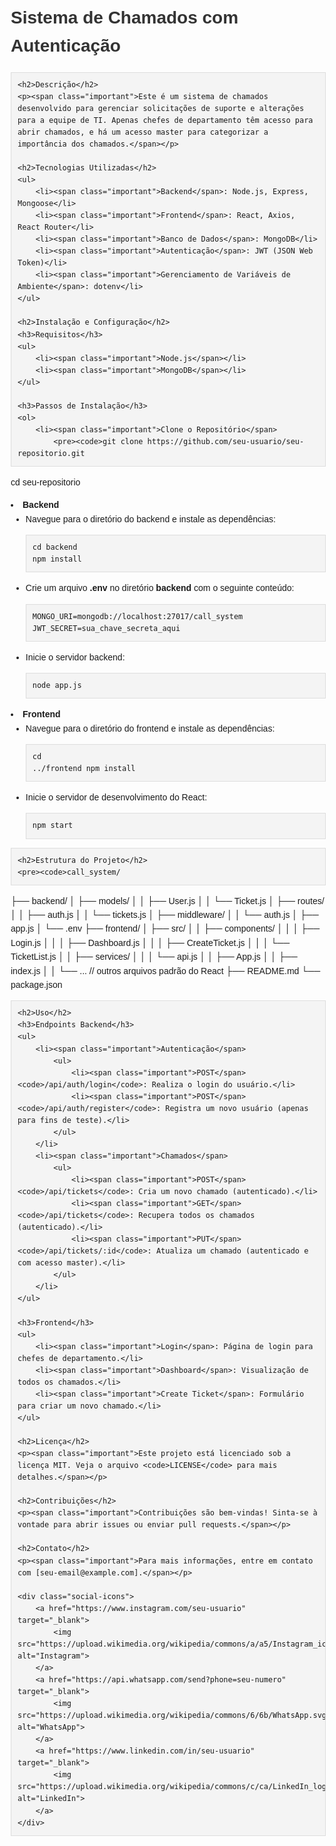 <!DOCTYPE html>
<html lang="en">
<head>
    <meta charset="UTF-8">
    <meta name="viewport" content="width=device-width, initial-scale=1.0">
    <title>Sistema de Chamados com Autenticação</title>
    <style>
        body {
            font-family: Arial, sans-serif;
            line-height: 1.6;
            margin: 20px;
        }
        h1, h2, h3 {
            color: #333;
        }
        pre {
            background: #f4f4f4;
            padding: 10px;
            border: 1px solid #ddd;
            overflow-x: auto;
        }
        .important {
            font-weight: bold;
        }
        .social-icons {
            margin-top: 20px;
        }
        .social-icons img {
            width: 30px;
            margin-right: 10px;
        }
    </style>
</head>
<body>
    <h1>Sistema de Chamados com Autenticação</h1>

    <h2>Descrição</h2>
    <p><span class="important">Este é um sistema de chamados desenvolvido para gerenciar solicitações de suporte e alterações para a equipe de TI. Apenas chefes de departamento têm acesso para abrir chamados, e há um acesso master para categorizar a importância dos chamados.</span></p>

    <h2>Tecnologias Utilizadas</h2>
    <ul>
        <li><span class="important">Backend</span>: Node.js, Express, Mongoose</li>
        <li><span class="important">Frontend</span>: React, Axios, React Router</li>
        <li><span class="important">Banco de Dados</span>: MongoDB</li>
        <li><span class="important">Autenticação</span>: JWT (JSON Web Token)</li>
        <li><span class="important">Gerenciamento de Variáveis de Ambiente</span>: dotenv</li>
    </ul>

    <h2>Instalação e Configuração</h2>
    <h3>Requisitos</h3>
    <ul>
        <li><span class="important">Node.js</span></li>
        <li><span class="important">MongoDB</span></li>
    </ul>

    <h3>Passos de Instalação</h3>
    <ol>
        <li><span class="important">Clone o Repositório</span>
            <pre><code>git clone https://github.com/seu-usuario/seu-repositorio.git
cd seu-repositorio</code></pre>
        </li>
        <li><span class="important">Backend</span>
            <ul>
                <li>Navegue para o diretório do backend e instale as dependências:
                    <pre><code>cd backend
npm install</code></pre>
                </li>
                <li>Crie um arquivo <span class="important">.env</span> no diretório <span class="important">backend</span> com o seguinte conteúdo:
                    <pre><code>MONGO_URI=mongodb://localhost:27017/call_system
JWT_SECRET=sua_chave_secreta_aqui</code></pre>
                </li>
                <li>Inicie o servidor backend:
                    <pre><code>node app.js</code></pre>
                </li>
            </ul>
        </li>
        <li><span class="important">Frontend</span>
            <ul>
                <li>Navegue para o diretório do frontend e instale as dependências:
                    <pre><code>cd ../frontend
npm install</code></pre>
                </li>
                <li>Inicie o servidor de desenvolvimento do React:
                    <pre><code>npm start</code></pre>
                </li>
            </ul>
        </li>
    </ol>

    <h2>Estrutura do Projeto</h2>
    <pre><code>call_system/
├── backend/
│   ├── models/
│   │   ├── User.js
│   │   └── Ticket.js
│   ├── routes/
│   │   ├── auth.js
│   │   └── tickets.js
│   ├── middleware/
│   │   └── auth.js
│   ├── app.js
│   └── .env
├── frontend/
│   ├── src/
│   │   ├── components/
│   │   │   ├── Login.js
│   │   │   ├── Dashboard.js
│   │   │   ├── CreateTicket.js
│   │   │   └── TicketList.js
│   │   ├── services/
│   │   │   └── api.js
│   │   ├── App.js
│   │   ├── index.js
│   │   └── ... // outros arquivos padrão do React
├── README.md
└── package.json</code></pre>

    <h2>Uso</h2>
    <h3>Endpoints Backend</h3>
    <ul>
        <li><span class="important">Autenticação</span>
            <ul>
                <li><span class="important">POST</span> <code>/api/auth/login</code>: Realiza o login do usuário.</li>
                <li><span class="important">POST</span> <code>/api/auth/register</code>: Registra um novo usuário (apenas para fins de teste).</li>
            </ul>
        </li>
        <li><span class="important">Chamados</span>
            <ul>
                <li><span class="important">POST</span> <code>/api/tickets</code>: Cria um novo chamado (autenticado).</li>
                <li><span class="important">GET</span> <code>/api/tickets</code>: Recupera todos os chamados (autenticado).</li>
                <li><span class="important">PUT</span> <code>/api/tickets/:id</code>: Atualiza um chamado (autenticado e com acesso master).</li>
            </ul>
        </li>
    </ul>

    <h3>Frontend</h3>
    <ul>
        <li><span class="important">Login</span>: Página de login para chefes de departamento.</li>
        <li><span class="important">Dashboard</span>: Visualização de todos os chamados.</li>
        <li><span class="important">Create Ticket</span>: Formulário para criar um novo chamado.</li>
    </ul>

    <h2>Licença</h2>
    <p><span class="important">Este projeto está licenciado sob a licença MIT. Veja o arquivo <code>LICENSE</code> para mais detalhes.</span></p>

    <h2>Contribuições</h2>
    <p><span class="important">Contribuições são bem-vindas! Sinta-se à vontade para abrir issues ou enviar pull requests.</span></p>

    <h2>Contato</h2>
    <p><span class="important">Para mais informações, entre em contato com [seu-email@example.com].</span></p>

    <div class="social-icons">
        <a href="https://www.instagram.com/seu-usuario" target="_blank">
            <img src="https://upload.wikimedia.org/wikipedia/commons/a/a5/Instagram_icon.png" alt="Instagram">
        </a>
        <a href="https://api.whatsapp.com/send?phone=seu-numero" target="_blank">
            <img src="https://upload.wikimedia.org/wikipedia/commons/6/6b/WhatsApp.svg" alt="WhatsApp">
        </a>
        <a href="https://www.linkedin.com/in/seu-usuario" target="_blank">
            <img src="https://upload.wikimedia.org/wikipedia/commons/c/ca/LinkedIn_logo_initials.png" alt="LinkedIn">
        </a>
    </div>
</body>
</html>

